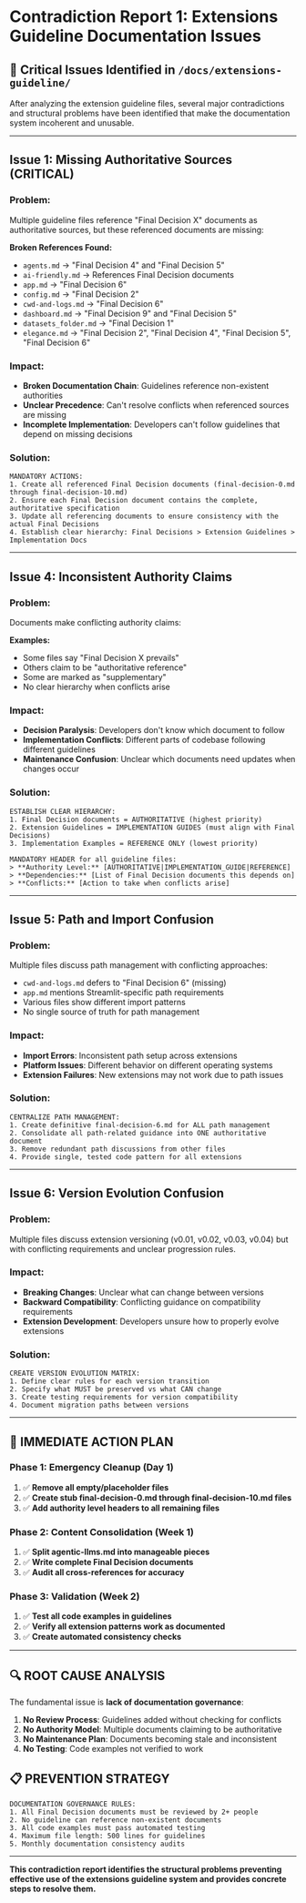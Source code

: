 # Contradiction Report 1: Extensions Guideline Documentation Issues

## 🚨 **Critical Issues Identified in `/docs/extensions-guideline/`**

After analyzing the extension guideline files, several major contradictions and structural problems have been identified that make the documentation system incoherent and unusable.

---

## **Issue 1: Missing Authoritative Sources (CRITICAL)**

### **Problem:**
Multiple guideline files reference "Final Decision X" documents as authoritative sources, but these referenced documents are missing:

**Broken References Found:**
- `agents.md` → "Final Decision 4" and "Final Decision 5" 
- `ai-friendly.md` → References Final Decision documents
- `app.md` → "Final Decision 6" 
- `config.md` → "Final Decision 2"
- `cwd-and-logs.md` → "Final Decision 6"
- `dashboard.md` → "Final Decision 9" and "Final Decision 5"
- `datasets_folder.md` → "Final Decision 1"
- `elegance.md` → "Final Decision 2", "Final Decision 4", "Final Decision 5", "Final Decision 6"

### **Impact:**
- **Broken Documentation Chain**: Guidelines reference non-existent authorities
- **Unclear Precedence**: Can't resolve conflicts when referenced sources are missing
- **Incomplete Implementation**: Developers can't follow guidelines that depend on missing decisions

### **Solution:**
```
MANDATORY ACTIONS:
1. Create all referenced Final Decision documents (final-decision-0.md through final-decision-10.md)
2. Ensure each Final Decision document contains the complete, authoritative specification
3. Update all referencing documents to ensure consistency with the actual Final Decisions
4. Establish clear hierarchy: Final Decisions > Extension Guidelines > Implementation Docs
```

---


## **Issue 4: Inconsistent Authority Claims**

### **Problem:**
Documents make conflicting authority claims:

**Examples:**
- Some files say "Final Decision X prevails" 
- Others claim to be "authoritative reference"
- Some are marked as "supplementary"
- No clear hierarchy when conflicts arise

### **Impact:**
- **Decision Paralysis**: Developers don't know which document to follow
- **Implementation Conflicts**: Different parts of codebase following different guidelines
- **Maintenance Confusion**: Unclear which documents need updates when changes occur

### **Solution:**
```
ESTABLISH CLEAR HIERARCHY:
1. Final Decision documents = AUTHORITATIVE (highest priority)
2. Extension Guidelines = IMPLEMENTATION GUIDES (must align with Final Decisions)
3. Implementation Examples = REFERENCE ONLY (lowest priority)

MANDATORY HEADER for all guideline files:
> **Authority Level:** [AUTHORITATIVE|IMPLEMENTATION_GUIDE|REFERENCE]
> **Dependencies:** [List of Final Decision documents this depends on]
> **Conflicts:** [Action to take when conflicts arise]
```

---

## **Issue 5: Path and Import Confusion**

### **Problem:**
Multiple files discuss path management with conflicting approaches:

- `cwd-and-logs.md` defers to "Final Decision 6" (missing)
- `app.md` mentions Streamlit-specific path requirements
- Various files show different import patterns
- No single source of truth for path management

### **Impact:**
- **Import Errors**: Inconsistent path setup across extensions
- **Platform Issues**: Different behavior on different operating systems
- **Extension Failures**: New extensions may not work due to path issues

### **Solution:**
```
CENTRALIZE PATH MANAGEMENT:
1. Create definitive final-decision-6.md for ALL path management
2. Consolidate all path-related guidance into ONE authoritative document
3. Remove redundant path discussions from other files
4. Provide single, tested code pattern for all extensions
```

---

## **Issue 6: Version Evolution Confusion**

### **Problem:**
Multiple files discuss extension versioning (v0.01, v0.02, v0.03, v0.04) but with conflicting requirements and unclear progression rules.

### **Impact:**
- **Breaking Changes**: Unclear what can change between versions
- **Backward Compatibility**: Conflicting guidance on compatibility requirements
- **Extension Development**: Developers unsure how to properly evolve extensions

### **Solution:**
```
CREATE VERSION EVOLUTION MATRIX:
1. Define clear rules for each version transition
2. Specify what MUST be preserved vs what CAN change
3. Create testing requirements for version compatibility
4. Document migration paths between versions
```

---

## **🎯 IMMEDIATE ACTION PLAN**

### **Phase 1: Emergency Cleanup (Day 1)**
1. ✅ **Remove all empty/placeholder files**
2. ✅ **Create stub final-decision-0.md through final-decision-10.md files**
3. ✅ **Add authority level headers to all remaining files**

### **Phase 2: Content Consolidation (Week 1)**
1. ✅ **Split agentic-llms.md into manageable pieces**
2. ✅ **Write complete Final Decision documents**
3. ✅ **Audit all cross-references for accuracy**

### **Phase 3: Validation (Week 2)**
1. ✅ **Test all code examples in guidelines**
2. ✅ **Verify all extension patterns work as documented**
3. ✅ **Create automated consistency checks**

---

## **🔍 ROOT CAUSE ANALYSIS**

The fundamental issue is **lack of documentation governance**:

1. **No Review Process**: Guidelines added without checking for conflicts
2. **No Authority Model**: Multiple documents claiming to be authoritative
3. **No Maintenance Plan**: Documents becoming stale and inconsistent
4. **No Testing**: Code examples not verified to work

## **📋 PREVENTION STRATEGY**

```
DOCUMENTATION GOVERNANCE RULES:
1. All Final Decision documents must be reviewed by 2+ people
2. No guideline can reference non-existent documents
3. All code examples must pass automated testing
4. Maximum file length: 500 lines for guidelines
5. Monthly documentation consistency audits
```

---

**This contradiction report identifies the structural problems preventing effective use of the extensions guideline system and provides concrete steps to resolve them.**
